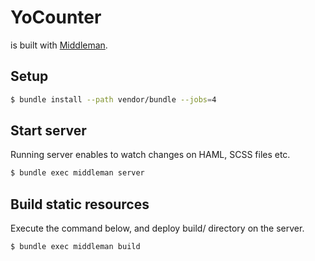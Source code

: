 # YoCounter

is built with [Middleman](http://middlemanapp.com/).

## Setup

```bash
$ bundle install --path vendor/bundle --jobs=4
```

## Start server

Running server enables to watch changes on HAML, SCSS files etc.

```bash
$ bundle exec middleman server
```

## Build static resources

Execute the command below, and deploy build/ directory on the server.

```bash
$ bundle exec middleman build
```


